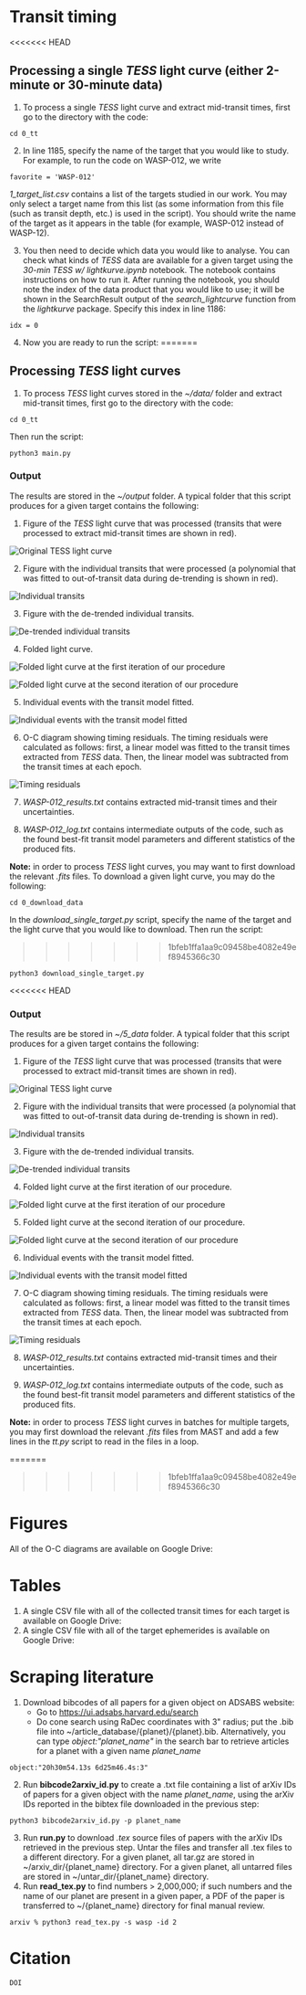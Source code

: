 


# Transit timing




<<<<<<< HEAD
## Processing a single *TESS* light curve (either 2-minute or 30-minute data)

1. To process a single *TESS* light curve and extract mid-transit times, first go to the directory with the code:

```
cd 0_tt
```
2. In line 1185, specify the name of the target that you would like to study. For example, to run the code on WASP-012, we write
```
favorite = 'WASP-012'
```
*1_target_list.csv* contains a list of the targets studied in our work. You may only select a target name from this list (as some information from this file (such as transit depth, etc.) is used in the script). You should write the name of the target as it appears in the table (for example, WASP-012 instead of WASP-12).

3. You then need to decide which data you would like to analyse. You can check what kinds of *TESS* data are available for a given target using the *30-min TESS w/ lightkurve.ipynb* notebook. The notebook contains instructions on how to run it. After running the notebook, you should note the index of the data product that you would like to use; it will be shown in the SearchResult output of the *search_lightcurve* function from the *lightkurve* package. Specify this index in line 1186:
```
idx = 0
```
4. Now you are ready to run the script:
=======
## Processing *TESS* light curves 

1. To process *TESS* light curves stored in the *~/data/* folder and extract mid-transit times, first go to the directory with the code:

```
cd 0_tt
```
 Then run the script:
```
python3 main.py
```
### Output
The results are stored in the *~/output* folder. A typical folder that this script produces for a given target contains the following:

1. Figure of the  *TESS* light curve that was processed (transits that were processed to extract mid-transit times are shown in red).

![Original *TESS* light curve](/5_data/WASP-012_dir/WASP-012_a_TimeSeries.png)

2. Figure with the individual transits that were processed (a polynomial that was fitted to out-of-transit data during de-trending is shown in red).

![Individual transits](/5_data/WASP-012_dir/WASP-012_b_IndividualTransits.png)

3. Figure with the de-trended individual transits.

![De-trended individual transits](/5_data/WASP-012_dir/WASP-012_c_IndividualTransitsDetrended.png)

4. Folded light curve.

![Folded light curve at the first iteration of our procedure](/5_data/WASP-012_dir/WASP-012_d_FoldedLightCurve.png)

![Folded light curve at the second iteration of our procedure](/5_data/WASP-012_dir/WASP-012_e_FoldedLightCurve.png)

5. Individual events with the transit model fitted.

![Individual events with the transit model fitted](/5_data/WASP-012_dir/WASP-012_f_IndividualTransitsWithFit.png)

6. O-C diagram showing timing residuals. The timing residuals were calculated as follows: first, a linear model was fitted to the transit times extracted from *TESS* data. Then, the linear model was subtracted from the transit times at each epoch.

![Timing residuals](/5_data/WASP-012_dir/WASP-012_g_TimingResiduals.png)

7. *WASP-012_results.txt* contains extracted mid-transit times and their uncertainties.

8. *WASP-012_log.txt* contains intermediate outputs of the code, such as the found best-fit transit model parameters and different statistics of the produced fits.


**Note:** in order to process *TESS* light curves, you may want to first download the relevant *.fits* files. To download a given light curve, you may do the following:

```
cd 0_download_data
```
In the  *download_single_target.py* script, specify the name of the target and the light curve that you would like to download. Then run the script:
>>>>>>> 1bfeb1ffa1aa9c09458be4082e49ef8945366c30
```
python3 download_single_target.py
```
<<<<<<< HEAD
### Output
The results are be stored in *~/5_data* folder. A typical folder that this script produces for a given target contains the following:

1. Figure of the  *TESS* light curve that was processed (transits that were processed to extract mid-transit times are shown in red).

![Original *TESS* light curve](/5_data/WASP-012_dir/WASP-012_a_TimeSeries.png)

2. Figure with the individual transits that were processed (a polynomial that was fitted to out-of-transit data during de-trending is shown in red).

![Individual transits](/5_data/WASP-012_dir/WASP-012_b_IndividualTransits.png)

3. Figure with the de-trended individual transits.

![De-trended individual transits](/5_data/WASP-012_dir/WASP-012_c_IndividualTransitsDetrended.png)

4. Folded light curve at the first iteration of our procedure.

![Folded light curve at the first iteration of our procedure](/5_data/WASP-012_dir/WASP-012_d_FoldedLightCurve.png)

5. Folded light curve at the second iteration of our procedure.

![Folded light curve at the second iteration of our procedure](/5_data/WASP-012_dir/WASP-012_e_FoldedLightCurve.png)

6. Individual events with the transit model fitted.

![Individual events with the transit model fitted](/5_data/WASP-012_dir/WASP-012_f_IndividualTransitsWithFit.png)

7. O-C diagram showing timing residuals. The timing residuals were calculated as follows: first, a linear model was fitted to the transit times extracted from *TESS* data. Then, the linear model was subtracted from the transit times at each epoch.

![Timing residuals](/5_data/WASP-012_dir/WASP-012_g_TimingResiduals.png)

8. *WASP-012_results.txt* contains extracted mid-transit times and their uncertainties.

9. *WASP-012_log.txt* contains intermediate outputs of the code, such as the found best-fit transit model parameters and different statistics of the produced fits.


**Note:** in order to process *TESS* light curves in batches for multiple targets, you may first download the relevant *.fits* files from MAST and add a few lines in the *tt.py* script to read in the files in a loop.

=======
>>>>>>> 1bfeb1ffa1aa9c09458be4082e49ef8945366c30


# Figures

All of the O-C diagrams are available on Google Drive: 

# Tables

1. A single CSV file with all of the collected transit times for each target is available on Google Drive: 
2. A single CSV file with all of the target ephemerides is available on Google Drive: 

# Scraping literature
1. Download bibcodes of all papers for a given object on ADSABS website:
    - Go to https://ui.adsabs.harvard.edu/search
    - Do cone search using RaDec coordinates with 3" radius; put the .bib file into ~/article_database/{planet}/{planet}.bib. Alternatively, you can type *object:"planet_name"* in the search bar to retrieve articles for a planet with a given name *planet_name*
    
```
object:"20h30m54.13s 6d25m46.4s:3"
```
2. Run **bibcode2arxiv_id.py** to create a .txt file containing a list of arXiv IDs of papers for a given object with the name *planet_name*, using the arXiv IDs reported in the bibtex file downloaded in the previous step:
```  
python3 bibcode2arxiv_id.py -p planet_name
```
3. Run **run.py** to download *.tex* source files of papers with the arXiv IDs retrieved in the previous step. Untar the files and transfer all .tex files to a different directory.
    For a given planet, all tar.gz are stored in ~/arxiv_dir/{planet_name} directory.
    For a given planet, all untarred files are stored in ~/untar_dir/{planet_name} directory.
4. Run **read_tex.py** to find numbers > 2,000,000; if such numbers and the name of our planet are present in a given paper, a PDF of the paper is transferred to ~/{planet_name} directory for final manual review.
```
arxiv % python3 read_tex.py -s wasp -id 2
```
# Citation
```
DOI
```
